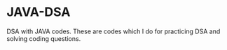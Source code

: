 # JAVA-DSA
DSA with JAVA codes.
These are codes which I do for practicing DSA and solving coding questions.
